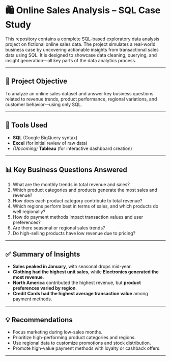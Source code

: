 # 🛍️ Online Sales Analysis – SQL Case Study

This repository contains a complete SQL-based exploratory data analysis project on fictional online sales data. The project simulates a real-world business case by uncovering actionable insights from transactional sales data using SQL. It is designed to showcase data cleaning, querying, and insight generation—all key parts of the data analytics process.

---

## 📌 Project Objective

To analyze an online sales dataset and answer key business questions related 
to revenue trends, product performance, regional variations, and customer behavior—using only SQL.

---

## 🔧 Tools Used

- **SQL** (Google BigQuery syntax)
- **Excel** (for initial review of raw data)
- *(Upcoming)* **Tableau** (for interactive dashboard creation)

---

## 📊 Key Business Questions Answered

1. What are the monthly trends in total revenue and sales?
2. Which product categories and products generate the most sales and revenue?
3. How does each product category contribute to total revenue?
4. Which regions perform best in terms of sales, and which products do well regionally?
5. How do payment methods impact transaction values and user preferences?
6. Are there seasonal or regional sales trends?
7. Do high-selling products have low revenue due to pricing?

---

## ✅ Summary of Insights

- **Sales peaked in January**, with seasonal drops mid-year.
- **Clothing had the highest unit sales**, while **Electronics generated the most revenue**.
- **North America** contributed the highest revenue, but **product preferences varied by region**.
- **Credit Cards had the highest average transaction value** among payment methods.

---

## 💡 Recommendations

- Focus marketing during low-sales months.
- Prioritize high-performing product categories and regions.
- Use regional data to customize promotions and stock distribution.
- Promote high-value payment methods with loyalty or cashback offers.

---
